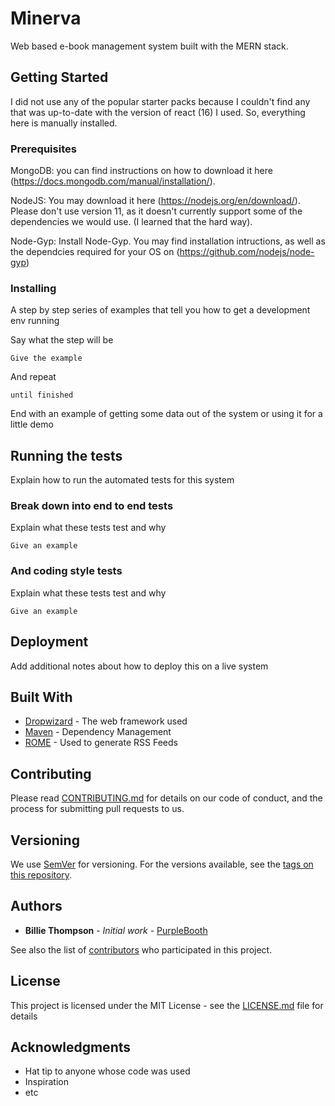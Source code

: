 # Minerva 

Web based e-book management system built with the MERN stack.

## Getting Started

I did not use any of the popular starter packs because I couldn't find any that was up-to-date with the version of react (16) I used. So, everything here is manually installed.

### Prerequisites

MongoDB: you can find instructions on how to download it here (https://docs.mongodb.com/manual/installation/).

NodeJS: You may download it here (https://nodejs.org/en/download/). Please don't use version 11, as it doesn't currently support some of the dependencies we would use. (I learned that the hard way).

Node-Gyp: Install Node-Gyp. You may find installation intructions, as well as the dependcies required for your OS on (https://github.com/nodejs/node-gyp)

### Installing

A step by step series of examples that tell you how to get a development env running

Say what the step will be

```
Give the example
```

And repeat

```
until finished
```

End with an example of getting some data out of the system or using it for a little demo

## Running the tests

Explain how to run the automated tests for this system

### Break down into end to end tests

Explain what these tests test and why

```
Give an example
```

### And coding style tests

Explain what these tests test and why

```
Give an example
```

## Deployment

Add additional notes about how to deploy this on a live system

## Built With

* [Dropwizard](http://www.dropwizard.io/1.0.2/docs/) - The web framework used
* [Maven](https://maven.apache.org/) - Dependency Management
* [ROME](https://rometools.github.io/rome/) - Used to generate RSS Feeds

## Contributing

Please read [CONTRIBUTING.md](https://gist.github.com/PurpleBooth/b24679402957c63ec426) for details on our code of conduct, and the process for submitting pull requests to us.

## Versioning

We use [SemVer](http://semver.org/) for versioning. For the versions available, see the [tags on this repository](https://github.com/your/project/tags). 

## Authors

* **Billie Thompson** - *Initial work* - [PurpleBooth](https://github.com/PurpleBooth)

See also the list of [contributors](https://github.com/your/project/contributors) who participated in this project.

## License

This project is licensed under the MIT License - see the [LICENSE.md](LICENSE.md) file for details

## Acknowledgments

* Hat tip to anyone whose code was used
* Inspiration
* etc

